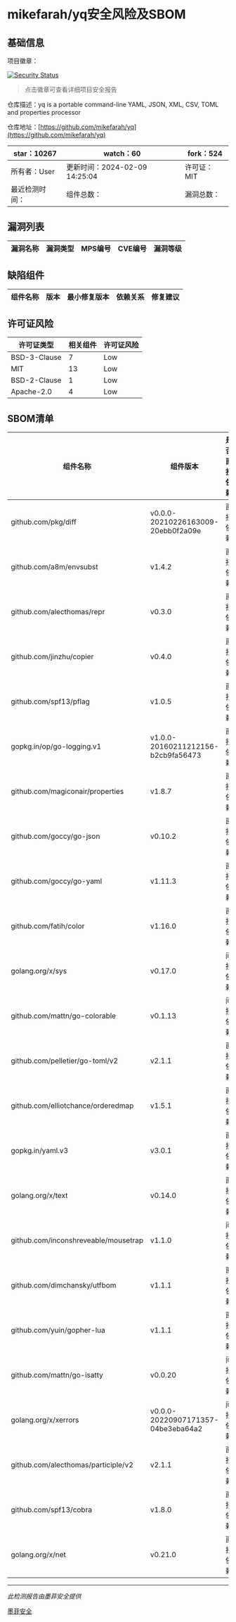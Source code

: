# mikefarah/yq安全风险及SBOM

## 基础信息

项目徽章：

[![Security Status](https://www.murphysec.com/platform3/v31/badge/1756021410615373824.svg)](https://www.murphysec.com/console/report/1753493081437798400/1756021410615373824)

> 点击徽章可查看详细项目安全报告

仓库描述：yq is a portable command-line YAML, JSON, XML, CSV, TOML  and properties processor

仓库地址：[https://github.com/mikefarah/yq](https://github.com/mikefarah/yq)

| star：10267 | watch：60 | fork：524 |
| ----------- | -------------- | ------------ |
| 所有者：User | 更新时间：2024-02-09 14:25:04 | 许可证：MIT |
| 最近检测时间： | 组件总数： | 漏洞总数： |




## 漏洞列表

| 漏洞名称 | 漏洞类型 | MPS编号 | CVE编号 | 漏洞等级 |
| ------- | ------ | ------- | ------ | ----- |





## 缺陷组件

| 组件名称 | 版本 | 最小修复版本 | 依赖关系 | 修复建议 |
| -------- | ---- | ------------ | -------- | -------- |





## 许可证风险

| 许可证类型 | 相关组件 | 许可证风险 |
| ---------- | -------- | ---------- |
|BSD-3-Clause|7|Low|
|MIT|13|Low|
|BSD-2-Clause|1|Low|
|Apache-2.0|4|Low|




## SBOM清单

| 组件名称 | 组件版本 | 是否直接依赖 | 仓库 |
| -------- | -------- | ------------ | ---- |
|github.com/pkg/diff|v0.0.0-20210226163009-20ebb0f2a09e|直接依赖|go|
|github.com/a8m/envsubst|v1.4.2|直接依赖|go|
|github.com/alecthomas/repr|v0.3.0|直接依赖|go|
|github.com/jinzhu/copier|v0.4.0|直接依赖|go|
|github.com/spf13/pflag|v1.0.5|直接依赖|go|
|gopkg.in/op/go-logging.v1|v1.0.0-20160211212156-b2cb9fa56473|直接依赖|go|
|github.com/magiconair/properties|v1.8.7|直接依赖|go|
|github.com/goccy/go-json|v0.10.2|直接依赖|go|
|github.com/goccy/go-yaml|v1.11.3|直接依赖|go|
|github.com/fatih/color|v1.16.0|直接依赖|go|
|golang.org/x/sys|v0.17.0|间接依赖|go|
|github.com/mattn/go-colorable|v0.1.13|间接依赖|go|
|github.com/pelletier/go-toml/v2|v2.1.1|直接依赖|go|
|github.com/elliotchance/orderedmap|v1.5.1|直接依赖|go|
|gopkg.in/yaml.v3|v3.0.1|直接依赖|go|
|golang.org/x/text|v0.14.0|直接依赖|go|
|github.com/inconshreveable/mousetrap|v1.1.0|间接依赖|go|
|github.com/dimchansky/utfbom|v1.1.1|直接依赖|go|
|github.com/yuin/gopher-lua|v1.1.1|直接依赖|go|
|github.com/mattn/go-isatty|v0.0.20|间接依赖|go|
|golang.org/x/xerrors|v0.0.0-20220907171357-04be3eba64a2|间接依赖|go|
|github.com/alecthomas/participle/v2|v2.1.1|直接依赖|go|
|github.com/spf13/cobra|v1.8.0|直接依赖|go|
|golang.org/x/net|v0.21.0|直接依赖|go|


------

*此检测报告由墨菲安全提供*

[墨菲安全](www.murphysec.com)
